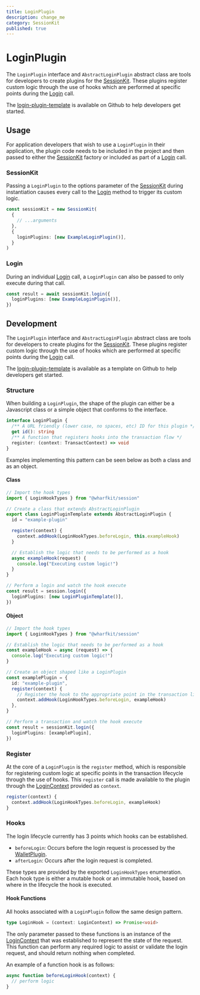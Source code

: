 ```yaml
---
title: LoginPlugin
description: change_me
category: SessionKit
published: true
---
```


# LoginPlugin

The `LoginPlugin` interface and `AbstractLoginPlugin` abstract class are tools for developers to create plugins for the [SessionKit](#). These plugins register custom logic through the use of hooks which are performed at specific points during the [Login](#) call.

The [login-plugin-template](https://github.com/wharfkit/login-plugin-template) is available on Github to help developers get started.

## Usage

For application developers that wish to use a `LoginPlugin` in their application, the plugin code needs to be included in the project and then passed to either the [SessionKit](#) factory or included as part of a [Login](#) call.

### SessionKit

Passing a `LoginPlugin` to the options parameter of the [SessionKit](#) during instantiation causes every call to the [Login](#) method to trigger its custom logic.

```ts
const sessionKit = new SessionKit(
  {
    // ...arguments
  },
  {
    loginPlugins: [new ExampleLoginPlugin()],
  }
)
```

### Login

During an individual [Login](#) call, a `LoginPlugin` can also be passed to only execute during that call.

```ts
const result = await sessionKit.login({
  loginPlugins: [new ExampleLoginPlugin()],
})
```

## Development

The `LoginPlugin` interface and `AbstractLoginPlugin` abstract class are tools for developers to create plugins for the [SessionKit](#). These plugins register custom logic through the use of hooks which are performed at specific points during the [Login](#) call.

The [login-plugin-template](https://github.com/wharfkit/login-plugin-template) is available as a template on Github to help developers get started.

### Structure

When building a `LoginPlugin`, the shape of the plugin can either be a Javascript class or a simple object that conforms to the interface.

```ts
interface LoginPlugin {
  /** A URL friendly (lower case, no spaces, etc) ID for this plugin */
  get id(): string
  /** A function that registers hooks into the transaction flow */
  register: (context: TransactContext) => void
}
```

Examples implementing this pattern can be seen below as both a class and as an object.

#### Class

```ts
// Import the hook types
import { LoginHookTypes } from "@wharfkit/session"

// Create a class that extends AbstractLoginPlugin
export class LoginPluginTemplate extends AbstractLoginPlugin {
  id = "example-plugin"

  register(context) {
    context.addHook(LoginHookTypes.beforeLogin, this.exampleHook)
  }

  // Establish the logic that needs to be performed as a hook
  async exampleHook(request) {
    console.log("Executing custom logic!")
  }
}

// Perform a login and watch the hook execute
const result = session.login({
  loginPlugins: [new LoginPluginTemplate()],
})
```

#### Object

```ts
// Import the hook types
import { LoginHookTypes } from "@wharfkit/session"

// Establish the logic that needs to be performed as a hook
const exampleHook = async (request) => {
  console.log("Executing custom logic!")
}

// Create an object shaped like a LoginPlugin
const examplePlugin = {
  id: "example-plugin",
  register(context) {
    // Register the hook to the appropriate point in the transaction lifecycle
    context.addHook(LoginHookTypes.beforeLogin, exampleHook)
  },
}

// Perform a transaction and watch the hook execute
const result = sessionKit.login({
  loginPlugins: [examplePlugin],
})
```

### Register

At the core of a `LoginPlugin` is the `register` method, which is responsible for registering custom logic at specific points in the transaction lifecycle through the use of hooks. This `register` call is made available to the plugin through the [LoginContext](#) provided as `context`.

```ts
register(context) {
  context.addHook(LoginHookTypes.beforeLogin, exampleHook)
}
```

### Hooks

The login lifecycle currently has 3 points which hooks can be established.

- `beforeLogin`: Occurs before the login request is processed by the [WalletPlugin](#).
- `afterLogin`: Occurs after the login request is completed.

These types are provided by the exported `LoginHookTypes` enumeration. Each hook type is either a mutable hook or an immutable hook, based on where in the lifecycle the hook is executed.

#### Hook Functions

All hooks associated with a `LoginPlugin` follow the same design pattern.

```ts
type LoginHook = (context: LoginContext) => Promise<void>
```

The only parameter passed to these functions is an instance of the [LoginContext](#) that was established to represent the state of the request. This function can perform any required logic to assist or validate the login request, and should return nothing when completed.

An example of a function hook is as follows:

```ts
async function beforeLoginHook(context) {
  // perform logic
}
```
